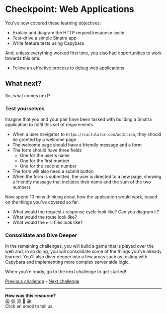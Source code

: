 # Checkpoint: Web Applications

You've now covered these learning objectives:

* Explain and diagram the HTTP request/response cycle
* Test-drive a simple Sinatra app
* Write feature tests using Capybara

And, unless everything worked first time, you also had opportunities to work towards this one:

* Follow an effective process to debug web applications

## What next?

So, what comes next?

### Test yourselves

Imagine that you and your pair have been tasked with building a Sinatra application to fulfil this set of requirements

- When a user navigates to `https://caclulator.com/addition`, they should be greeted by a welcome page
- The welcome page should have a friendly message and a form
- The form should have three fields
  - One for the user's name
  - One for the first number
  - One for the second number
- The form will also need a submit button
- When the form is submitted, the user is directed to a new page, showing a friendly message that includes their name and the sum of the two numbers

Now spend 10 mins thinking about how the application would work, based on the things you've covered so far.

- What would the request / response cycle look like?  Can you diagram it?
- What would the route look like?
- What would the `erb` files look like?

### Consolidate and Dive Deeper

In the remaining challenges, you will build a game that is played over the web and, in so doing, you will consolidate some of the things you've already learned. You'll also diver deeper into a few areas such as testing with Capybara and implementing more complex server side logic.

When you're ready, go to the next challenge to get started!

[Previous challenge](testing_with_capybara.md) - [Next challenge](getting_started_with_battle.md)
<!-- BEGIN GENERATED SECTION DO NOT EDIT -->

---

**How was this resource?**  
[😫](https://airtable.com/shrUJ3t7KLMqVRFKR?prefill_Repository=makersacademy/course&prefill_File=apprenticeships_intro_to_the_web_fast_track/checkpoint_web_applications.md&prefill_Sentiment=😫) [😕](https://airtable.com/shrUJ3t7KLMqVRFKR?prefill_Repository=makersacademy/course&prefill_File=apprenticeships_intro_to_the_web_fast_track/checkpoint_web_applications.md&prefill_Sentiment=😕) [😐](https://airtable.com/shrUJ3t7KLMqVRFKR?prefill_Repository=makersacademy/course&prefill_File=apprenticeships_intro_to_the_web_fast_track/checkpoint_web_applications.md&prefill_Sentiment=😐) [🙂](https://airtable.com/shrUJ3t7KLMqVRFKR?prefill_Repository=makersacademy/course&prefill_File=apprenticeships_intro_to_the_web_fast_track/checkpoint_web_applications.md&prefill_Sentiment=🙂) [😀](https://airtable.com/shrUJ3t7KLMqVRFKR?prefill_Repository=makersacademy/course&prefill_File=apprenticeships_intro_to_the_web_fast_track/checkpoint_web_applications.md&prefill_Sentiment=😀)  
Click an emoji to tell us.

<!-- END GENERATED SECTION DO NOT EDIT -->
